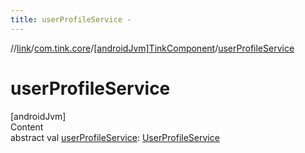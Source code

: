 ```yaml
---
title: userProfileService -
---
```

//[link](../../index.md)/[com.tink.core](../index.md)/[[androidJvm]TinkComponent](index.md)/[userProfileService](user-profile-service.md)



# userProfileService  
[androidJvm]  
Content  
abstract val [userProfileService](user-profile-service.md): [UserProfileService](../../com.tink.service.user/[android-jvm]-user-profile-service/index.md)  



